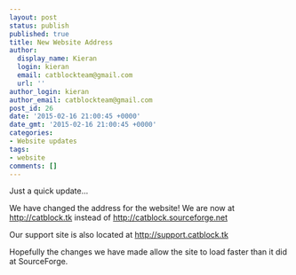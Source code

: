 ```yaml
---
layout: post
status: publish
published: true
title: New Website Address
author:
  display_name: Kieran
  login: kieran
  email: catblockteam@gmail.com
  url: ''
author_login: kieran
author_email: catblockteam@gmail.com
post_id: 26
date: '2015-02-16 21:00:45 +0000'
date_gmt: '2015-02-16 21:00:45 +0000'
categories:
- Website updates
tags:
- website
comments: []
---
```

<p>Just a quick update...</p>
<p>We have changed the address for the website! We are now at <a href="http://catblock.tk">http://catblock.tk</a> instead of <a href="http://catblock.sourceforge.net">http://catblock.sourceforge.net</a></p>
<p>Our support site is also located at <a href="http://support.catblock.tk">http://support.catblock.tk</a></p>
<p>Hopefully the changes we have made allow the site to load faster than it did at SourceForge.</p>
<!--more-->
